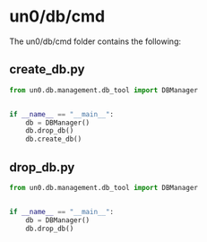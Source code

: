 # un0/db/cmd

The un0/db/cmd folder contains the following:

## create_db.py

```python
from un0.db.management.db_tool import DBManager


if __name__ == "__main__":
    db = DBManager()
    db.drop_db()
    db.create_db()
```

## drop_db.py

```python
from un0.db.management.db_tool import DBManager


if __name__ == "__main__":
    db = DBManager()
    db.drop_db()
```

